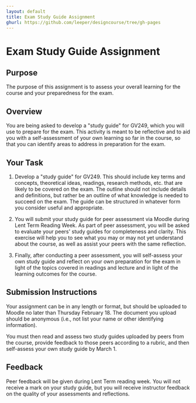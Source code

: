 ```yaml
---
layout: default
title: Exam Study Guide Assignment
ghurl: https://github.com/leeper/designcourse/tree/gh-pages
---
```


# Exam Study Guide Assignment #

## Purpose ##

The purpose of this assignment is to assess your overall learning for the course and your preparedness for the exam.

## Overview ##

You are being asked to develop a "study guide" for GV249, which you will use to prepare for the exam. This activity is meant to be reflective and to aid you with a self-assessment of your own learning so far in the course, so that you can identify areas to address in preparation for the exam.

## Your Task ##

 1. Develop a "study guide" for GV249. This should include key terms and concepts, theoretical ideas, readings, research methods, etc. that are likely to be covered on the exam. The outline should not include details and definitions, but rather be an outline of what knowledge is needed to succeed on the exam. The guide can be structured in whatever form you consider useful and appropriate.
 
 2. You will submit your study guide for peer assessment via Moodle during Lent Term Reading Week. As part of peer assessment, you will be asked to evaluate your peers' study guides for completeness and clarity. This exercise will help you to see what you may or may not yet understand about the course, as well as assist your peers with the same reflection.
 
 3. Finally, after conducting a peer assessment, you will self-assess your own study guide and reflect on your own preparation for the exam in light of the topics covered in readings and lecture and in light of the learning outcomes for the course.

## Submission Instructions ##

Your assignment can be in any length or format, but should be uploaded to Moodle no later than Thursday February 18. The document you upload should be anonymous (i.e., not list your name or other identifying information).

You must then read and assess two study guides uploaded by peers from the course, provide feedback to those peers according to a rubric, and then self-assess your own study guide by March 1.

## Feedback ##

Peer feedback will be given during Lent Term reading week. You will not receive a mark on your study guide, but you will receive instructor feedback on the quality of your assessments and reflections.

